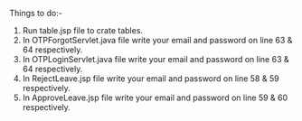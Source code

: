 Things to do:-
1. Run table.jsp file to crate tables.
2. In OTPForgotServlet.java file write your email and password on line 63 & 64 respectively.
3. In OTPLoginServlet.java file write your email and password on line 63 & 64 respectively.
5. In RejectLeave.jsp file write your email and password on line 58 & 59 respectively.
6. In ApproveLeave.jsp file write your email and password on line 59 & 60 respectively.
